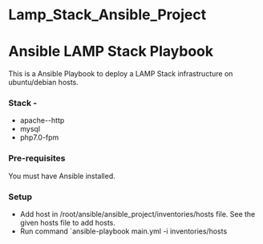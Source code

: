 # Lamp_Stack_Ansible_Project
# Ansible LAMP Stack Playbook
This is a Ansible Playbook to deploy a LAMP Stack infrastructure on ubuntu/debian hosts. 

### Stack -
* apache--http
* mysql 
* php7.0-fpm

### Pre-requisites
You must have Ansible installed.

### Setup
* Add host in /root/ansible/ansible_project/inventories/hosts file. See the given hosts file to add hosts.  
* Run command `ansible-playbook main.yml -i inventories/hosts
  
